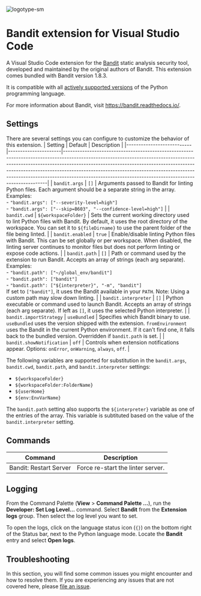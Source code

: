 ![logotype-sm](https://github.com/user-attachments/assets/3e8c0b13-38cd-4f2a-a001-9fa20aaea533)

# Bandit extension for Visual Studio Code

A Visual Studio Code extension for the [Bandit](https://github.com/PyCQA/bandit) static analysis security tool, developed and maintained by the original authors of Bandit. This extension comes bundled with Bandit version 1.8.3.

It is compatible with all [actively supported versions](https://devguide.python.org/#status-of-python-branches) of the Python programming language.

For more information about Bandit, visit https://bandit.readthedocs.io/.

## Settings

There are several settings you can configure to customize the behavior of this extension.
| Setting                   | Default              | Description                                                                                                                                                                                                                                                                                                                                                                                   |
|---------------------------|----------------------|-----------------------------------------------------------------------------------------------------------------------------------------------------------------------------------------------------------------------------------------------------------------------------------------------------------------------------------------------------------------------------------------------|
| `bandit.args`             | `[]`                 | Arguments passed to Bandit for linting Python files. Each argument should be a separate string in the array. <br> Examples: <br> - `"bandit.args": ["--severity-level=high"]` <br> - `"bandit.args": ["--skip=B603", "--confidence-level=high"]`                                                                                                                                              |
| `bandit.cwd`              | `${workspaceFolder}` | Sets the current working directory used to lint Python files with Bandit. By default, it uses the root directory of the workspace. You can set it to `${fileDirname}` to use the parent folder of the file being linted.                                                                                                                                                                      |
| `bandit.enabled`          | `true`               | Enable/disable linting Python files with Bandit. This can be set globally or per workspace. When disabled, the linting server continues to monitor files but does not perform linting or expose code actions.                                                                                                                                                                                 |
| `bandit.path`             | `[]`                 | Path or command used by the extension to run Bandit. Accepts an array of strings (each arg separate). <br> Examples: <br> - `"bandit.path": ["~/global_env/bandit"]` <br> - `"bandit.path": ["bandit"]` <br> - `"bandit.path": ["${interpreter}", "-m", "bandit"]` <br> If set to `["bandit"]`, it uses the Bandit available in your `PATH`. Note: Using a custom path may slow down linting. |
| `bandit.interpreter`      | `[]`                 | Python executable or command used to launch Bandit. Accepts an array of strings (each arg separate). If left as `[]`, it uses the selected Python interpreter.                                                                                                                                                                                                                                |
| `bandit.importStrategy`   | `useBundled`         | Specifies which Bandit binary to use. `useBundled` uses the version shipped with the extension. `fromEnvironment` uses the Bandit in the current Python environment. If it can't find one, it falls back to the bundled version. Overridden if `bandit.path` is set.                                                                                                                          |
| `bandit.showNotification` | `off`                | Controls when extension notifications appear. Options: `onError`, `onWarning`, `always`, `off`.                                                                                                                                                                                                                                                                                               |

The following variables are supported for substitution in the `bandit.args`, `bandit.cwd`, `bandit.path`, and `bandit.interpreter` settings:

-   `${workspaceFolder}`
-   `${workspaceFolder:FolderName}`
-   `${userHome}`
-   `${env:EnvVarName}`

The `bandit.path` setting also supports the `${interpreter}` variable as one of the entries of the array. This variable is subtituted based on the value of the `bandit.interpreter` setting.

## Commands

| Command                | Description                       |
| ---------------------- | --------------------------------- |
| Bandit: Restart Server | Force re-start the linter server. |

## Logging

From the Command Palette (**View** > **Command Palette ...**), run the **Developer: Set Log Level...** command. Select **Bandit** from the **Extension logs** group. Then select the log level you want to set.

To open the logs, click on the language status icon (`{}`) on the bottom right of the Status bar, next to the Python language mode. Locate the **Bandit** entry and select **Open logs**.

## Troubleshooting

In this section, you will find some common issues you might encounter and how to resolve them. If you are experiencing any issues that are not covered here, please [file an issue](https://github.com/PyCQA/vscode-bandit/issues).
